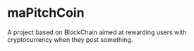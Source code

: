 # maPitchCoin
A project based on BlockChain aimed at rewarding users with cryptocurrency when they post something.
